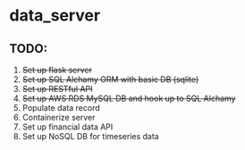 # data_server

## TODO:
1. ~~Set up flask server~~
2. ~~Set up SQL Alchamy ORM with basic DB (sqlite)~~
3. ~~Set up RESTful API~~
4. ~~Set up AWS RDS MySQL DB and hook up to SQL Alchamy~~
5. Populate data record
6. Containerize server
7. Set up financial data API
8. Set up NoSQL DB for timeseries data
